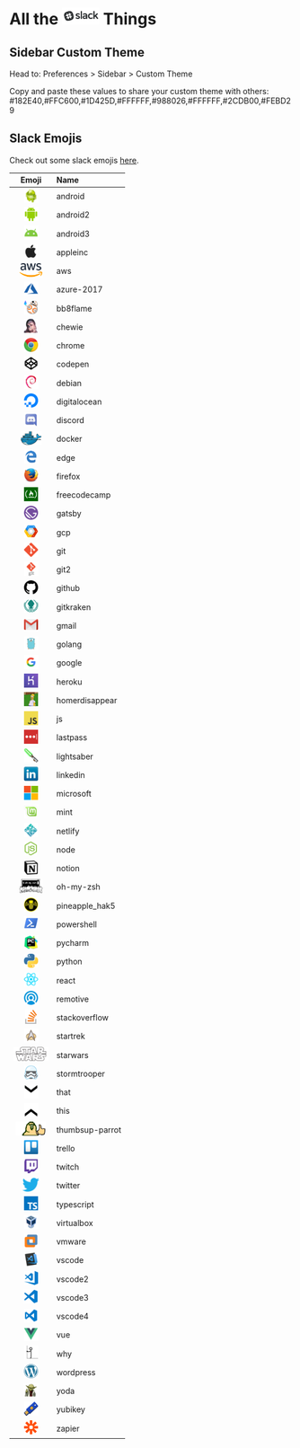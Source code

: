 # All the <a href="https://slack.com/"><img src="docs/slack-logo.png"  height="30"></a> Things

<!-- Image from: https://www.groovypost.com/wp-content/uploads/2018/06/slack-logo-feature-1000x450.png -->

## Sidebar Custom Theme

Head to: Preferences > Sidebar > Custom Theme

Copy and paste these values to share your custom theme with others:
#182E40,#FFC600,#1D425D,#FFFFFF,#988026,#FFFFFF,#2CDB00,#FEBD29

## Slack Emojis

Check out some slack emojis [here](https://github.com/nicksocha/slack/tree/master/docs/slack-emojis).

|                                                                                    Emoji                                                                                    | Name            |
| :-------------------------------------------------------------------------------------------------------------------------------------------------------------------------: | :-------------- |
|         <a href="https://raw.githubusercontent.com/nicksocha/slack/master/docs/slack-emojis/android.png"><img src="docs/slack-emojis/android.png"  height="25"></a>         | android         |
|        <a href="https://raw.githubusercontent.com/nicksocha/slack/master/docs/slack-emojis/android2.png"><img src="docs/slack-emojis/android2.png"  height="25"></a>        | android2        |
|        <a href="https://raw.githubusercontent.com/nicksocha/slack/master/docs/slack-emojis/android3.png"><img src="docs/slack-emojis/android3.png"  height="25"></a>        | android3        |
|      <a href="https://raw.githubusercontent.com/nicksocha/slack/master/docs/slack-emojis/appleinc.png.png"><img src="docs/slack-emojis/appleinc.png"  height="25"></a>      | appleinc        |
|             <a href="https://raw.githubusercontent.com/nicksocha/slack/master/docs/slack-emojis/aws.png"><img src="docs/slack-emojis/aws.png"  height="25"></a>             | aws             |
|      <a href="https://raw.githubusercontent.com/nicksocha/slack/master/docs/slack-emojis/azure-2017.png"><img src="docs/slack-emojis/azure-2017.png"  height="25"></a>      | azure-2017      |
|        <a href="https://raw.githubusercontent.com/nicksocha/slack/master/docs/slack-emojis/bb8flame.png"><img src="docs/slack-emojis/bb8flame.png"  height="25"></a>        | bb8flame        |
|          <a href="https://raw.githubusercontent.com/nicksocha/slack/master/docs/slack-emojis/chewie.png"><img src="docs/slack-emojis/chewie.png"  height="25"></a>          | chewie          |
|          <a href="https://raw.githubusercontent.com/nicksocha/slack/master/docs/slack-emojis/chrome.png"><img src="docs/slack-emojis/chrome.png"  height="25"></a>          | chrome          |
|         <a href="https://raw.githubusercontent.com/nicksocha/slack/master/docs/slack-emojis/codepen.png"><img src="docs/slack-emojis/codepen.png"  height="25"></a>         | codepen         |
|          <a href="https://raw.githubusercontent.com/nicksocha/slack/master/docs/slack-emojis/debian.png"><img src="docs/slack-emojis/debian.png"  height="25"></a>          | debian          |
|    <a href="https://raw.githubusercontent.com/nicksocha/slack/master/docs/slack-emojis/digitalocean.png"><img src="docs/slack-emojis/digitalocean.png"  height="25"></a>    | digitalocean    |
|         <a href="https://raw.githubusercontent.com/nicksocha/slack/master/docs/slack-emojis/discord.png"><img src="docs/slack-emojis/discord.png"  height="25"></a>         | discord         |
|          <a href="https://raw.githubusercontent.com/nicksocha/slack/master/docs/slack-emojis/docker.png"><img src="docs/slack-emojis/docker.png"  height="25"></a>          | docker          |
|            <a href="https://raw.githubusercontent.com/nicksocha/slack/master/docs/slack-emojis/edge.png"><img src="docs/slack-emojis/edge.png"  height="25"></a>            | edge            |
|         <a href="https://raw.githubusercontent.com/nicksocha/slack/master/docs/slack-emojis/firefox.png"><img src="docs/slack-emojis/firefox.png"  height="25"></a>         | firefox         |
|    <a href="https://raw.githubusercontent.com/nicksocha/slack/master/docs/slack-emojis/freecodecamp.png"><img src="docs/slack-emojis/freecodecamp.png"  height="25"></a>    | freecodecamp    |
|          <a href="https://raw.githubusercontent.com/nicksocha/slack/master/docs/slack-emojis/gatsby.png"><img src="docs/slack-emojis/gatsby.png"  height="25"></a>          | gatsby          |
|             <a href="https://raw.githubusercontent.com/nicksocha/slack/master/docs/slack-emojis/gcp.png"><img src="docs/slack-emojis/gcp.png"  height="25"></a>             | gcp             |
|             <a href="https://raw.githubusercontent.com/nicksocha/slack/master/docs/slack-emojis/git.png"><img src="docs/slack-emojis/git.png"  height="25"></a>             | git             |
|            <a href="https://raw.githubusercontent.com/nicksocha/slack/master/docs/slack-emojis/git2.png"><img src="docs/slack-emojis/git2.png"  height="25"></a>            | git2            |
|          <a href="https://raw.githubusercontent.com/nicksocha/slack/master/docs/slack-emojis/github.png"><img src="docs/slack-emojis/github.png"  height="25"></a>          | github          |
|       <a href="https://raw.githubusercontent.com/nicksocha/slack/master/docs/slack-emojis/gitkraken.png"><img src="docs/slack-emojis/gitkraken.png"  height="25"></a>       | gitkraken       |
|           <a href="https://raw.githubusercontent.com/nicksocha/slack/master/docs/slack-emojis/gmail.png"><img src="docs/slack-emojis/gmail.png"  height="25"></a>           | gmail           |
|          <a href="https://raw.githubusercontent.com/nicksocha/slack/master/docs/slack-emojis/golang.png"><img src="docs/slack-emojis/golang.png"  height="25"></a>          | golang          |
|          <a href="https://raw.githubusercontent.com/nicksocha/slack/master/docs/slack-emojis/google.png"><img src="docs/slack-emojis/google.png"  height="25"></a>          | google          |
|          <a href="https://raw.githubusercontent.com/nicksocha/slack/master/docs/slack-emojis/heroku.png"><img src="docs/slack-emojis/heroku.png"  height="25"></a>          | heroku          |
|  <a href="https://raw.githubusercontent.com/nicksocha/slack/master/docs/slack-emojis/homerdisappear.gif"><img src="docs/slack-emojis/homerdisappear.gif"  height="25"></a>  | homerdisappear  |
|              <a href="https://raw.githubusercontent.com/nicksocha/slack/master/docs/slack-emojis/js.png"><img src="docs/slack-emojis/js.png"  height="25"></a>              | js              |
|        <a href="https://raw.githubusercontent.com/nicksocha/slack/master/docs/slack-emojis/lastpass.png"><img src="docs/slack-emojis/lastpass.png"  height="25"></a>        | lastpass        |
|      <a href="https://raw.githubusercontent.com/nicksocha/slack/master/docs/slack-emojis/lightsaber.png"><img src="docs/slack-emojis/lightsaber.png"  height="25"></a>      | lightsaber      |
|        <a href="https://raw.githubusercontent.com/nicksocha/slack/master/docs/slack-emojis/linkedin.png"><img src="docs/slack-emojis/linkedin.png"  height="25"></a>        | linkedin        |
|       <a href="https://raw.githubusercontent.com/nicksocha/slack/master/docs/slack-emojis/microsoft.png"><img src="docs/slack-emojis/microsoft.png"  height="25"></a>       | microsoft       |
|            <a href="https://raw.githubusercontent.com/nicksocha/slack/master/docs/slack-emojis/mint.png"><img src="docs/slack-emojis/mint.png"  height="25"></a>            | mint            |
|         <a href="https://raw.githubusercontent.com/nicksocha/slack/master/docs/slack-emojis/netlify.png"><img src="docs/slack-emojis/netlify.png"  height="25"></a>         | netlify         |
|            <a href="https://raw.githubusercontent.com/nicksocha/slack/master/docs/slack-emojis/node.png"><img src="docs/slack-emojis/node.png"  height="25"></a>            | node            |
|          <a href="https://raw.githubusercontent.com/nicksocha/slack/master/docs/slack-emojis/notion.jpg"><img src="docs/slack-emojis/notion.jpg"  height="25"></a>          | notion          |
|       <a href="https://raw.githubusercontent.com/nicksocha/slack/master/docs/slack-emojis/oh-my-zsh.png"><img src="docs/slack-emojis/oh-my-zsh.png"  height="25"></a>       | oh-my-zsh       |
|  <a href="https://raw.githubusercontent.com/nicksocha/slack/master/docs/slack-emojis/pineapple_hak5.png"><img src="docs/slack-emojis/pineapple_hak5.png"  height="25"></a>  | pineapple_hak5  |
|      <a href="https://raw.githubusercontent.com/nicksocha/slack/master/docs/slack-emojis/powershell.png"><img src="docs/slack-emojis/powershell.png"  height="25"></a>      | powershell      |
|         <a href="https://raw.githubusercontent.com/nicksocha/slack/master/docs/slack-emojis/pycharm.png"><img src="docs/slack-emojis/pycharm.png"  height="25"></a>         | pycharm         |
|          <a href="https://raw.githubusercontent.com/nicksocha/slack/master/docs/slack-emojis/python.png"><img src="docs/slack-emojis/python.png"  height="25"></a>          | python          |
|           <a href="https://raw.githubusercontent.com/nicksocha/slack/master/docs/slack-emojis/react.png"><img src="docs/slack-emojis/react.png"  height="25"></a>           | react           |
|        <a href="https://raw.githubusercontent.com/nicksocha/slack/master/docs/slack-emojis/remotive.png"><img src="docs/slack-emojis/remotive.png"  height="25"></a>        | remotive        |
|   <a href="https://raw.githubusercontent.com/nicksocha/slack/master/docs/slack-emojis/stackoverflow.png"><img src="docs/slack-emojis/stackoverflow.png"  height="25"></a>   | stackoverflow   |
|        <a href="https://raw.githubusercontent.com/nicksocha/slack/master/docs/slack-emojis/startrek.png"><img src="docs/slack-emojis/startrek.png"  height="25"></a>        | startrek        |
|        <a href="https://raw.githubusercontent.com/nicksocha/slack/master/docs/slack-emojis/starwars.png"><img src="docs/slack-emojis/starwars.png"  height="25"></a>        | starwars        |
|    <a href="https://raw.githubusercontent.com/nicksocha/slack/master/docs/slack-emojis/stormtrooper.png"><img src="docs/slack-emojis/stormtrooper.png"  height="25"></a>    | stormtrooper    |
|            <a href="https://raw.githubusercontent.com/nicksocha/slack/master/docs/slack-emojis/that.gif"><img src="docs/slack-emojis/that.gif"  height="25"></a>            | that            |
|            <a href="https://raw.githubusercontent.com/nicksocha/slack/master/docs/slack-emojis/this.gif"><img src="docs/slack-emojis/this.gif"  height="25"></a>            | this            |
| <a href="https://raw.githubusercontent.com/nicksocha/slack/master/docs/slack-emojis/thumbsup-parrot.gif"><img src="docs/slack-emojis/thumbsup-parrot.gif"  height="25"></a> | thumbsup-parrot |
|          <a href="https://raw.githubusercontent.com/nicksocha/slack/master/docs/slack-emojis/trello.png"><img src="docs/slack-emojis/trello.png"  height="25"></a>          | trello          |
|          <a href="https://raw.githubusercontent.com/nicksocha/slack/master/docs/slack-emojis/twitch.png"><img src="docs/slack-emojis/twitch.png"  height="25"></a>          | twitch          |
|         <a href="https://raw.githubusercontent.com/nicksocha/slack/master/docs/slack-emojis/twitter.png"><img src="docs/slack-emojis/twitter.png"  height="25"></a>         | twitter         |
|      <a href="https://raw.githubusercontent.com/nicksocha/slack/master/docs/slack-emojis/typescript.png"><img src="docs/slack-emojis/typescript.png"  height="25"></a>      | typescript      |
|      <a href="https://raw.githubusercontent.com/nicksocha/slack/master/docs/slack-emojis/virtualbox.png"><img src="docs/slack-emojis/virtualbox.png"  height="25"></a>      | virtualbox      |
|          <a href="https://raw.githubusercontent.com/nicksocha/slack/master/docs/slack-emojis/vmware.png"><img src="docs/slack-emojis/vmware.png"  height="25"></a>          | vmware          |
|          <a href="https://raw.githubusercontent.com/nicksocha/slack/master/docs/slack-emojis/vscode.png"><img src="docs/slack-emojis/vscode.png"  height="25"></a>          | vscode          |
|         <a href="https://raw.githubusercontent.com/nicksocha/slack/master/docs/slack-emojis/vscode2.png"><img src="docs/slack-emojis/vscode2.png"  height="25"></a>         | vscode2         |
|         <a href="https://raw.githubusercontent.com/nicksocha/slack/master/docs/slack-emojis/vscode3.png"><img src="docs/slack-emojis/vscode3.png"  height="25"></a>         | vscode3         |
|         <a href="https://raw.githubusercontent.com/nicksocha/slack/master/docs/slack-emojis/vscode4.png"><img src="docs/slack-emojis/vscode4.png"  height="25"></a>         | vscode4         |
|             <a href="https://raw.githubusercontent.com/nicksocha/slack/master/docs/slack-emojis/vue.png"><img src="docs/slack-emojis/vue.png"  height="25"></a>             | vue             |
|             <a href="https://raw.githubusercontent.com/nicksocha/slack/master/docs/slack-emojis/why.gif"><img src="docs/slack-emojis/why.gif"  height="25"></a>             | why             |
|       <a href="https://raw.githubusercontent.com/nicksocha/slack/master/docs/slack-emojis/wordpress.png"><img src="docs/slack-emojis/wordpress.png"  height="25"></a>       | wordpress       |
|            <a href="https://raw.githubusercontent.com/nicksocha/slack/master/docs/slack-emojis/yoda.png"><img src="docs/slack-emojis/yoda.png"  height="25"></a>            | yoda            |
|         <a href="https://raw.githubusercontent.com/nicksocha/slack/master/docs/slack-emojis/yubikey.png"><img src="docs/slack-emojis/yubikey.png"  height="25"></a>         | yubikey         |
|          <a href="https://raw.githubusercontent.com/nicksocha/slack/master/docs/slack-emojis/zapier.png"><img src="docs/slack-emojis/zapier.png"  height="25"></a>          | zapier          |
